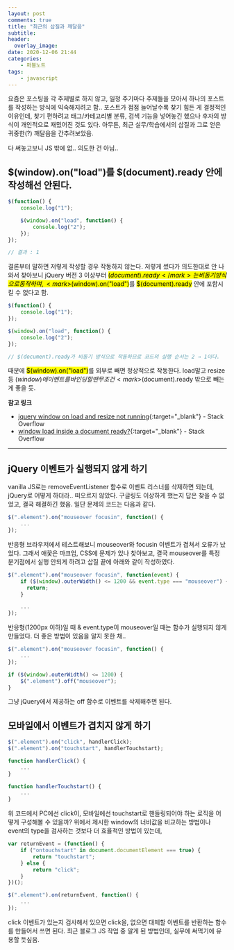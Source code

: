 ```yaml
---
layout: post
comments: true
title: "최근의 삽질과 깨달음"
subtitle:
header:
  overlay_image:
date: 2020-12-06 21:44
categories:
    - 퍼블노트
tags:
    - javascript
---
```


요즘은 포스팅을 각 주제별로 하지 않고, 일정 주기마다 주제들을 모아서 하나의 포스트를 작성하는 방식에 익숙해지려고 함.. 포스트가 점점 늘어날수록 찾기 힘든 게 결정적인 이유인데, 찾기 편하려고 태그/카테고리별 분류, 검색 기능을 넣어놓긴 했으나 후자의 방식이 개인적으로 재밌어진 것도 있다. 아무튼, 최근 실무/학습에서의 삽질과 그로 얻은 귀중한(?) 깨달음을 간추려보았음.

다 써놓고보니 JS 밖에 없.. 의도한 건 아님..

## $(window).on("load")를 $(document).ready 안에 작성해선 안된다.

```javascript
$(function() {
    console.log("1");

    $(window).on("load", function() {
        console.log("2");
    });
});

// 결과 : 1
```

결론부터 말하면 저렇게 작성할 경우 작동하지 않는다. 저렇게 썼다가 의도한대로 안 나와서 찾아보니 jQuery 버전 3 이상부터 <mark>$(document).ready</mark>는 비동기 방식으로 동작하며, <mark>$(window).on("load")</mark>를 <mark>$(document).ready</mark> 안에 포함시킬 수 없다고 함.

```javascript
$(function() {
    console.log("1");
});

$(window).on("load", function() {
    console.log("2");
});

// $(document).ready가 비동기 방식으로 작동하므로 코드의 실행 순서는 2 → 1이다.
```

때문에 <mark>$(window).on("load")</mark>를 외부로 빼면 정상적으로 작동한다. load말고 resize 등 $(window)에 이벤트를 바인딩할 땐 무조건 <mark>$(document).ready</mark> 밖으로 빼는 게 좋을 듯.

**참고 링크**

* [jquery window on load and resize not running](https://stackoverflow.com/questions/43700085/jquery-window-on-load-and-resize-not-running){:target="_blank"} - Stack Overflow
* [window load inside a document ready?](https://stackoverflow.com/questions/5006922/window-load-inside-a-document-ready){:target="_blank"} - Stack Overflow

---

## jQuery 이벤트가 실행되지 않게 하기

vanilla JS로는 removeEventListener 함수로 이벤트 리스너를 삭제하면 되는데, jQuery로 어떻게 하더라.. 떠오르지 않았다. 구글링도 이상하게 했는지 답은 찾을 수 없었고, 결국 해결하긴 했음. 일단 문제의 코드는 다음과 같다.

```javascript
$(".element").on("mouseover focusin", function() {
    ...
});
```

반응형 브라우저에서 테스트해보니 mouseover와 focusin 이벤트가 겹쳐서 오류가 났었다. 그래서 애꿎은 마크업, CSS에 문제가 있나 찾아보고, 결국 mouseover를 특정 분기점에서 실행 안되게 하려고 삽질 끝에 아래와 같이 작성하였다.

```javascript
$(".element").on("mouseover focusin", function(event) {
    if ($(window).outerWidth() <= 1200 && event.type === "mouseover") {
      return;
    }

    ...
});
```

반응형(1200px 이하)일 때 &amp; event.type이 mouseover일 때는 함수가 실행되지 않게 만들었다. 더 좋은 방법이 있음을 알지 못한 채..

```javascript
$(".element").on("mouseover focusin", function() {
    ...
});

if ($(window).outerWidth() <= 1200) {
    $(".element").off("mouseover");
}
```

그냥 jQuery에서 제공하는 off 함수로 이벤트를 삭제해주면 된다.

## 모바일에서 이벤트가 겹치지 않게 하기

```javascript
$(".element").on("click", handlerClick);
$(".element").on("touchstart", handlerTouchstart);

function handlerClick() {
    ...
}

function handlerTouchstart() {
    ...
}
```

위 코드에서 PC에선 click이, 모바일에선 touchstart로 핸들링되어야 하는 로직을 어떻게 구성해볼 수 있을까? 위에서 제시한 window의 너비값을 비교하는 방법이나 event의 type을 검사하는 것보다 더 효율적인 방법이 있는데,

```javascript
var returnEvent = (function() {
    if ("ontouchstart" in document.documentElement === true) {
        return "touchstart";
    } else {
        return "click";
    }
})();

$(".element").on(returnEvent, function() {
    ...
});
```

click 이벤트가 있는지 검사해서 있으면 click을, 없으면 대체할 이벤트를 반환하는 함수를 만들어서 쓰면 된다. 최근 블로그 JS 작업 중 알게 된 방법인데, 실무에 써먹기에 유용할 듯싶음.